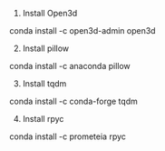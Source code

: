 1. Install Open3d

conda install -c open3d-admin open3d


2. Install pillow

conda install -c anaconda pillow

3. Install tqdm

conda install -c conda-forge tqdm

4. Install rpyc

conda install -c prometeia rpyc
